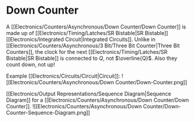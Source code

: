 # Down Counter

A [[Electronics/Counters/Asynchronous/Down Counter/Down Counter]] is made up of [[Electronics/Timing/Latches/SR Bistable|SR Bistable]] [[Electronics/Integrated Circuit|Integrated Circuits]]. Unlike in [[Electronics/Counters/Asynchronous/3 Bit/Three Bit Counter|Three Bit Counters]], the clock for the next [[Electronics/Timing/Latches/SR Bistable|SR Bistable]] is connected to $Q$, not $\overline{Q}$. Also they count down, not up!

Example [[Electronics/Circuits/Circuit|Circuit]]:
![[Electronics/Counters/Asynchronous/Down Counter/Down-Counter.png]]

[[Electronics/Output Representations/Sequence Diagram|Sequence Diagram]] for a [[Electronics/Counters/Asynchronous/Down Counter/Down Counter]].
![[Electronics/Counters/Asynchronous/Down Counter/Down-Counter-Sequence-Diagram.png]]